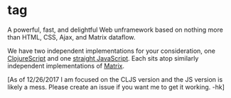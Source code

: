 # tag
A powerful, fast, and delightful Web unframework based on nothing more than HTML, CSS, Ajax, and Matrix dataflow.

We have two independent implementations for your consideration, one [ClojureScript](https://github.com/kennytilton/tag/tree/master/cljs) and one [straight JavaScript](https://github.com/kennytilton/tag/tree/master/cljs). Each sits atop similarly independent implementations of [Matrix](https://github.com/kennytilton/matrix).

[As of 12/26/2017 I am focused on the CLJS version and the JS version is likely a mess. Please create an issue if you want me to get it working. -hk]
